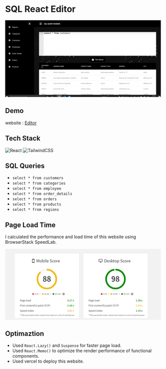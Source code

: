 # SQL React Editor

![Homepage](src/assets/imgs/Capture.PNG)
##  Demo


website : [ Editor](https://sql-react-editor.vercel.app/)

##  Tech Stack

![React](https://img.shields.io/badge/react-%2320232a.svg?style=for-the-badge&logo=react&logoColor=%2361DAFB)
![TailwindCSS](https://img.shields.io/badge/tailwindcss-%2338B2AC.svg?style=for-the-badge&logo=tailwind-css&logoColor=white)


## SQL Queries

- `select * from customers`  
- `select * from categories`  
- `select * from employee`  
- `select * from order_details`  
- `select * from orders`  
- `select * from products`  
- `select * from regions`  

##  Page Load Time

I calculated the performance and load time of this website using BrowserStack SpeedLab.


![Reportt](src/assets/imgs/speed.PNG)


## Optimaztion

- Used  `React.Lazy()` and `Suspense`  for faster page load.
- Used `React.Memo()` to optimize the render performance of functional components.
- Used vercel to deploy this website.

